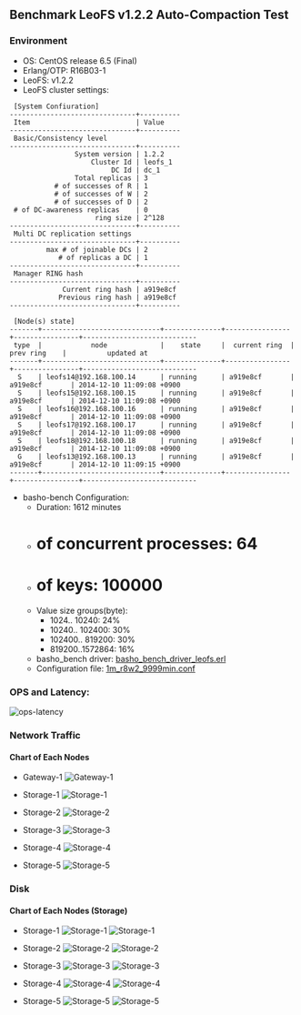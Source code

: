 ## Benchmark LeoFS v1.2.2 Auto-Compaction Test

### Environment

* OS: CentOS release 6.5 (Final)
* Erlang/OTP: R16B03-1
* LeoFS: v1.2.2
* LeoFS cluster settings:

```
 [System Confiuration]
-------------------------------+----------
 Item                          | Value    
-------------------------------+----------
 Basic/Consistency level
-------------------------------+----------
                System version | 1.2.2
                    Cluster Id | leofs_1
                         DC Id | dc_1
                Total replicas | 3
           # of successes of R | 1
           # of successes of W | 2
           # of successes of D | 2
 # of DC-awareness replicas    | 0
                     ring size | 2^128
-------------------------------+----------
 Multi DC replication settings
-------------------------------+----------
         max # of joinable DCs | 2
            # of replicas a DC | 1
-------------------------------+----------
 Manager RING hash
-------------------------------+----------
             Current ring hash | a919e8cf
            Previous ring hash | a919e8cf
-------------------------------+----------

 [Node(s) state]
-------+-----------------------------+--------------+----------------+----------------+----------------------------
 type  |            node             |    state     |  current ring  |   prev ring    |          updated at         
-------+-----------------------------+--------------+----------------+----------------+----------------------------
  S    | leofs14@192.168.100.14      | running      | a919e8cf       | a919e8cf       | 2014-12-10 11:09:08 +0900
  S    | leofs15@192.168.100.15      | running      | a919e8cf       | a919e8cf       | 2014-12-10 11:09:08 +0900
  S    | leofs16@192.168.100.16      | running      | a919e8cf       | a919e8cf       | 2014-12-10 11:09:08 +0900
  S    | leofs17@192.168.100.17      | running      | a919e8cf       | a919e8cf       | 2014-12-10 11:09:08 +0900
  S    | leofs18@192.168.100.18      | running      | a919e8cf       | a919e8cf       | 2014-12-10 11:09:08 +0900
  G    | leofs13@192.168.100.13      | running      | a919e8cf       | a919e8cf       | 2014-12-10 11:09:15 +0900
-------+-----------------------------+--------------+----------------+----------------+----------------------------

```

* basho-bench Configuration:
    * Duration: 1612 minutes
    * # of concurrent processes: 64
    * # of keys: 100000
    * Value size groups(byte):
        *   1024..  10240: 24%
        *  10240.. 102400: 30%
        * 102400.. 819200: 30%
        * 819200..1572864: 16%
    * basho_bench driver: [basho_bench_driver_leofs.erl](https://github.com/leo-project/leofs/blob/develop/test/src/basho_bench_driver_leofs.erl)
    * Configuration file: [1m_r8w2_9999min.conf](20141210_110918/1m_r8w2_9999min.conf)

### OPS and Latency:

![ops-latency](20141210_110918/summary.png)

### Network Traffic
#### Chart of Each Nodes

* Gateway-1
![Gateway-1](leofs13_20141210_110917/sar_1_20141210_110917_p1p1-if1.png)

* Storage-1
![Storage-1](leofs14_20141210_110917/sar_3_20141210_110917_p1p1-if1.png)

* Storage-2
![Storage-2](leofs15_20141210_110917/sar_3_20141210_110917_p1p1-if1.png)

* Storage-3
![Storage-3](leofs16_20141210_110917/sar_3_20141210_110917_p1p1-if1.png)

* Storage-4
![Storage-4](leofs17_20141210_110917/sar_3_20141210_110917_p1p1-if1.png)

* Storage-5
![Storage-5](leofs18_20141210_110917/sar_2_20141210_110917_p1p1-if1.png)


### Disk
#### Chart of Each Nodes (Storage)

* Storage-1
![Storage-1](leofs14_20141210_110917/sar_3_20141210_110917_dev8-16-t1.png)
![Storage-1](leofs14_20141210_110917/sar_3_20141210_110917_dev8-16-t2.png)

* Storage-2
![Storage-2](leofs15_20141210_110917/sar_3_20141210_110917_dev8-16-t1.png)
![Storage-2](leofs15_20141210_110917/sar_3_20141210_110917_dev8-16-t2.png)

* Storage-3
![Storage-3](leofs16_20141210_110917/sar_3_20141210_110917_dev8-16-t1.png)
![Storage-3](leofs16_20141210_110917/sar_3_20141210_110917_dev8-16-t2.png)

* Storage-4
![Storage-4](leofs17_20141210_110917/sar_3_20141210_110917_dev8-16-t1.png)
![Storage-4](leofs17_20141210_110917/sar_3_20141210_110917_dev8-16-t2.png)

* Storage-5
![Storage-5](leofs18_20141210_110917/sar_2_20141210_110917_dev8-16-t1.png)
![Storage-5](leofs18_20141210_110917/sar_2_20141210_110917_dev8-16-t2.png)

